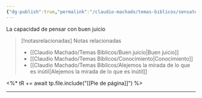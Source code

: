 ```yaml
---
{"dg-publish":true,"permalink":"/claudio-machado/temas-biblicos/sensatez/","title":"Sensatez"}
---
```


La capacidad de pensar con buen juicio 



> [!notasrelacionadas] Notas relacionadas
> - [[Claudio Machado/Temas Bíblicos/Buen juicio\|Buen juicio]]
> - [[Claudio Machado/Temas Bíblicos/Conocimiento\|Conocimiento]]
> - [[Claudio Machado/Temas Bíblicos/Alejemos la mirada de lo que es inútil\|Alejemos la mirada de lo que es inútil]]

<%* tR += await tp.file.include("[[Pie de página]]") %>

---

